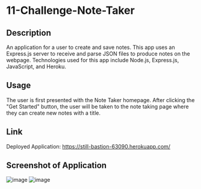 # 11-Challenge-Note-Taker

## Description
An application for a user to create and save notes. This app uses an Express.js server to receive and parse JSON files to produce notes on the webpage.
Technologies used for this app include Node.js, Express.js, JavaScript, and Heroku.

## Usage
The user is first presented with the Note Taker homepage. After clicking the "Get Started" button, the user will be taken to the note taking page where they can create new notes with a title.

## Link
Deployed Application: https://still-bastion-63090.herokuapp.com/

## Screenshot of Application
![image](https://user-images.githubusercontent.com/18688891/194845425-bd3ca2aa-8e40-4d14-9c9d-a2ce09439440.png)
![image](https://user-images.githubusercontent.com/18688891/194845526-7340bec2-da4f-4473-9b18-279ea57f6e11.png)

